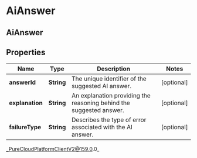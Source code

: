 # AiAnswer

## AiAnswer

## Properties

|Name | Type | Description | Notes|
|------------ | ------------- | ------------- | -------------|
| **answerId** | **String** | The unique identifier of the suggested AI answer. | [optional] |
| **explanation** | **String** | An explanation providing the reasoning behind the suggested answer. | [optional] |
| **failureType** | **String** | Describes the type of error associated with the AI answer. | [optional] |



_PureCloudPlatformClientV2@159.0.0_

